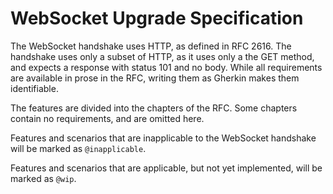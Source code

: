 # WebSocket Upgrade Specification
The WebSocket handshake uses HTTP, as defined in RFC 2616. The handshake uses only a subset of HTTP,
as it uses only a the GET method, and expects a response with status 101 and no body. While all
requirements are available in prose in the RFC, writing them as Gherkin makes them identifiable.

The features are divided into the chapters of the RFC. Some chapters contain no requirements, and
are omitted here.

Features and scenarios that are inapplicable to the WebSocket handshake will be marked as
`@inapplicable`.

Features and scenarios that are applicable, but not yet implemented, will be marked as `@wip`.

